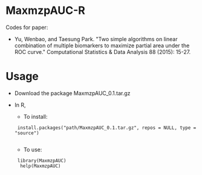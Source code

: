 # MaxmzpAUC-R
Codes for paper: 
* Yu, Wenbao, and Taesung Park. "Two simple algorithms on linear combination of multiple biomarkers to maximize partial area under the ROC curve." Computational Statistics & Data Analysis 88 (2015): 15-27.
 

# Usage

* Download the package MaxmzpAUC_0.1.tar.gz
* In R, 
  * To install: 
  ```
   install.packages("path/MaxmzpAUC_0.1.tar.gz", repos = NULL, type = "source")
   
  ```
  
  * To use: 
  ```
   library(MaxmzpAUC)
    help(MaxmzpAUC)
  ```

